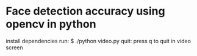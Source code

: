 # Face detection accuracy using opencv in python

install dependencies
run: $ ./python video.py
quit: press q to quit in video screen 
